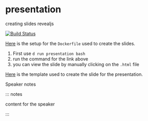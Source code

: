 # presentation

creating slides revealjs


[![Build Status](https://app.travis-ci.com/kirubeltadesse/presentation.svg?branch=master)](https://app.travis-ci.com/kirubeltadesse/presentation)

[Here](https://github.com/jgm/pandoc/wiki/Using-pandoc-to-produce-reveal.js-slides) is the setup for the `Dockerfile` used to create the slides.

1. First use `d run presentation bash`
2. run the command for the link above
3. you can view the slide by manually clicking on the `.html` file

[Here](https://gist.github.com/jonashackt/85f9df62986db4e70396e3c494e26b76) is the template used to create the slide for the presentation.

Speaker notes

::: notes

content for the speaker

:::
